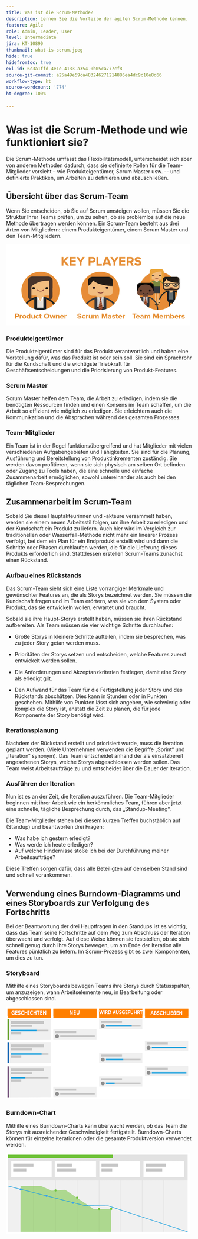 ```yaml
---
title: Was ist die Scrum-Methode?
description: Lernen Sie die Vorteile der agilen Scrum-Methode kennen.
feature: Agile
role: Admin, Leader, User
level: Intermediate
jira: KT-10890
thumbnail: what-is-scrum.jpeg
hide: true
hidefromtoc: true
exl-id: 6c3a1ffd-4e1e-4133-a354-0b05ca777cf8
source-git-commit: a25a49e59ca483246271214886ea4dc9c10e8d66
workflow-type: ht
source-wordcount: '774'
ht-degree: 100%

---
```


# Was ist die Scrum-Methode und wie funktioniert sie?

Die Scrum-Methode umfasst das Flexibilitätsmodell, unterscheidet sich aber von anderen Methoden dadurch, dass sie definierte Rollen für die Team-Mitglieder vorsieht – wie Produkteigentümer, Scrum Master usw. -- und definierte Praktiken, um Arbeiten zu definieren und abzuschließen.

## Übersicht über das Scrum-Team

Wenn Sie entscheiden, ob Sie auf Scrum umsteigen wollen, müssen Sie die Struktur Ihrer Teams prüfen, um zu sehen, ob sie problemlos auf die neue Methode übertragen werden können. Ein Scrum-Team besteht aus drei Arten von Mitgliedern: einem Produkteigentümer, einem Scrum Master und den Team-Mitgliedern.

![Scrum-Team-Mitglieder](assets/scrumteammembers-01.png)

### Produkteigentümer

Die Produkteigentümer sind für das Produkt verantwortlich und haben eine Vorstellung dafür, was das Produkt ist oder sein soll. Sie sind ein Sprachrohr für die Kundschaft und die wichtigste Triebkraft für Geschäftsentscheidungen und die Priorisierung von Produkt-Features.


### Scrum Master

Scrum Master helfen dem Team, die Arbeit zu erledigen, indem sie die benötigten Ressourcen finden und einen Konsens im Team schaffen, um die Arbeit so effizient wie möglich zu erledigen. Sie erleichtern auch die Kommunikation und die Absprachen während des gesamten Prozesses.


### Team-Mitglieder

Ein Team ist in der Regel funktionsübergreifend und hat Mitglieder mit vielen verschiedenen Aufgabengebieten und Fähigkeiten. Sie sind für die Planung, Ausführung und Bereitstellung von Produktinkrementen zuständig. Sie werden davon profitieren, wenn sie sich physisch am selben Ort befinden oder Zugang zu Tools haben, die eine schnelle und einfache Zusammenarbeit ermöglichen, sowohl untereinander als auch bei den täglichen Team-Besprechungen.


## Zusammenarbeit im Scrum-Team

Sobald Sie diese Hauptakteurinnen und -akteure versammelt haben, werden sie einem neuen Arbeitsstil folgen, um ihre Arbeit zu erledigen und der Kundschaft ein Produkt zu liefern. Auch hier wird im Vergleich zur traditionellen oder Wasserfall-Methode nicht mehr ein linearer Prozess verfolgt, bei dem ein Plan für ein Endprodukt erstellt wird und dann die Schritte oder Phasen durchlaufen werden, die für die Lieferung dieses Produkts erforderlich sind. Stattdessen erstellen Scrum-Teams zunächst einen Rückstand.



### Aufbau eines Rückstands

Das Scrum-Team sieht sich eine Liste vorrangiger Merkmale und gewünschter Features an, die als Storys bezeichnet werden. Sie müssen die Kundschaft fragen und im Team erörtern, was sie von dem System oder Produkt, das sie entwickeln wollen, erwartet und braucht.


Sobald sie ihre Haupt-Storys erstellt haben, müssen sie ihren Rückstand aufbereiten. Als Team müssen sie vier wichtige Schritte durchlaufen:


* Große Storys in kleinere Schritte aufteilen, indem sie besprechen, was zu jeder Story getan werden muss.

* Prioritäten der Storys setzen und entscheiden, welche Features zuerst entwickelt werden sollen.

* Die Anforderungen und Akzeptanzkriterien festlegen, damit eine Story als erledigt gilt.

* Den Aufwand für das Team für die Fertigstellung jeder Story und des Rückstands abschätzen. Dies kann in Stunden oder in Punkten geschehen. Mithilfe von Punkten lässt sich angeben, wie schwierig oder komplex die Story ist, anstatt die Zeit zu planen, die für jede Komponente der Story benötigt wird.


### Iterationsplanung

Nachdem der Rückstand erstellt und priorisiert wurde, muss die Iteration geplant werden. (Viele Unternehmen verwenden die Begriffe „Sprint“ und „Iteration“ synonym). Das Team entscheidet anhand der als einsatzbereit angesehenen Storys, welche Storys abgeschlossen werden sollen. Das Team weist Arbeitsaufträge zu und entscheidet über die Dauer der Iteration.



### Ausführen der Iteration

Nun ist es an der Zeit, die Iteration auszuführen. Die Team-Mitglieder beginnen mit ihrer Arbeit wie ein herkömmliches Team, führen aber jetzt eine schnelle, tägliche Besprechung durch, das „Standup-Meeting“.

Die Team-Mitglieder stehen bei diesem kurzen Treffen buchstäblich auf (Standup) und beantworten drei Fragen:

* Was habe ich gestern erledigt?
* Was werde ich heute erledigen?
* Auf welche Hindernisse stoße ich bei der Durchführung meiner Arbeitsaufträge?


Diese Treffen sorgen dafür, dass alle Beteiligten auf demselben Stand sind und schnell vorankommen.



## Verwendung eines Burndown-Diagramms und eines Storyboards zur Verfolgung des Fortschritts

Bei der Beantwortung der drei Hauptfragen in den Standups ist es wichtig, dass das Team seine Fortschritte auf dem Weg zum Abschluss der Iteration überwacht und verfolgt. Auf diese Weise können sie feststellen, ob sie sich schnell genug durch ihre Storys bewegen, um am Ende der Iteration alle Features pünktlich zu liefern. Im Scrum-Prozess gibt es zwei Komponenten, um dies zu tun.


### Storyboard

Mithilfe eines Storyboards bewegen Teams ihre Storys durch Statusspalten, um anzuzeigen, wann Arbeitselemente neu, in Bearbeitung oder abgeschlossen sind.

![Storyboard](assets/storyboard-01.png)


### Burndown-Chart

Mithilfe eines Burndown-Charts kann überwacht werden, ob das Team die Storys mit ausreichender Geschwindigkeit fertigstellt. Burndown-Charts können für einzelne Iterationen oder die gesamte Produktversion verwendet werden.

![Burndown-Chart](assets/burndown-01.png)
